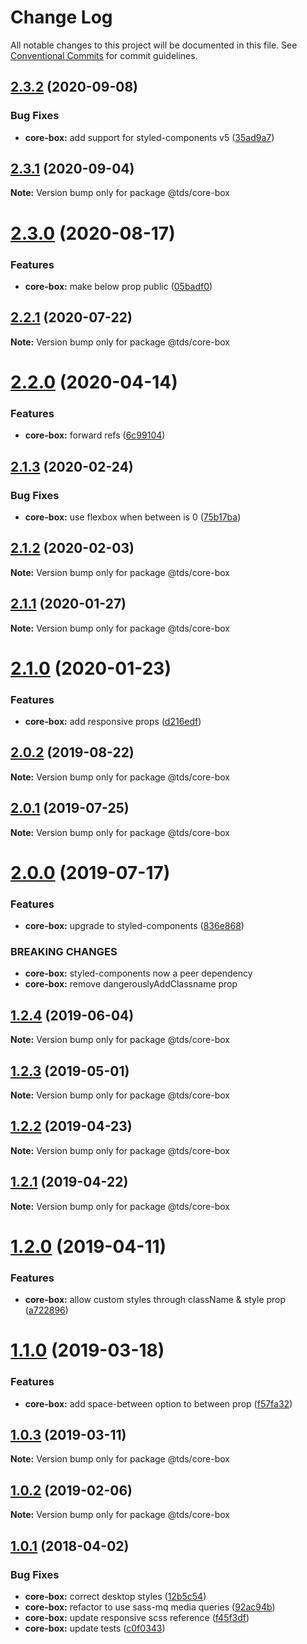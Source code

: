 # Change Log

All notable changes to this project will be documented in this file.
See [Conventional Commits](https://conventionalcommits.org) for commit guidelines.

## [2.3.2](https://github.com/telusdigital/tds/compare/@tds/core-box@2.3.1...@tds/core-box@2.3.2) (2020-09-08)


### Bug Fixes

* **core-box:** add support for styled-components v5 ([35ad9a7](https://github.com/telusdigital/tds/commit/35ad9a7c110b27db835e1362972a63918652e357))





## [2.3.1](https://github.com/telusdigital/tds/compare/@tds/core-box@2.3.0...@tds/core-box@2.3.1) (2020-09-04)

**Note:** Version bump only for package @tds/core-box





# [2.3.0](https://github.com/telusdigital/tds/compare/@tds/core-box@2.2.1...@tds/core-box@2.3.0) (2020-08-17)


### Features

* **core-box:** make below prop public ([05badf0](https://github.com/telusdigital/tds/commit/05badf0fd727c7da296b2e22946321e335d38f79))





## [2.2.1](https://github.com/telusdigital/tds/compare/@tds/core-box@2.2.0...@tds/core-box@2.2.1) (2020-07-22)

**Note:** Version bump only for package @tds/core-box





# [2.2.0](https://github.com/telusdigital/tds/compare/@tds/core-box@2.1.3...@tds/core-box@2.2.0) (2020-04-14)


### Features

* **core-box:** forward refs ([6c99104](https://github.com/telusdigital/tds/commit/6c99104b94889ad988e922bbfac681079359a241))





## [2.1.3](https://github.com/telusdigital/tds/compare/@tds/core-box@2.1.2...@tds/core-box@2.1.3) (2020-02-24)


### Bug Fixes

* **core-box:** use flexbox when between is 0 ([75b17ba](https://github.com/telusdigital/tds/commit/75b17ba))





## [2.1.2](https://github.com/telusdigital/tds/compare/@tds/core-box@2.1.1...@tds/core-box@2.1.2) (2020-02-03)

**Note:** Version bump only for package @tds/core-box





## [2.1.1](https://github.com/telusdigital/tds/compare/@tds/core-box@2.1.0...@tds/core-box@2.1.1) (2020-01-27)

**Note:** Version bump only for package @tds/core-box





# [2.1.0](https://github.com/telusdigital/tds/compare/@tds/core-box@2.0.2...@tds/core-box@2.1.0) (2020-01-23)


### Features

* **core-box:** add responsive props ([d216edf](https://github.com/telusdigital/tds/commit/d216edf))





## [2.0.2](https://github.com/telusdigital/tds/compare/@tds/core-box@2.0.1...@tds/core-box@2.0.2) (2019-08-22)

**Note:** Version bump only for package @tds/core-box





## [2.0.1](https://github.com/telusdigital/tds/compare/@tds/core-box@2.0.0...@tds/core-box@2.0.1) (2019-07-25)

**Note:** Version bump only for package @tds/core-box





# [2.0.0](https://github.com/telusdigital/tds/compare/@tds/core-box@1.2.4...@tds/core-box@2.0.0) (2019-07-17)


### Features

* **core-box:** upgrade to styled-components ([836e868](https://github.com/telusdigital/tds/commit/836e868))


### BREAKING CHANGES

* **core-box:** styled-components now a peer dependency
* **core-box:** remove dangerouslyAddClassname prop





## [1.2.4](https://github.com/telusdigital/tds/compare/@tds/core-box@1.2.3...@tds/core-box@1.2.4) (2019-06-04)

**Note:** Version bump only for package @tds/core-box

## [1.2.3](https://github.com/telusdigital/tds/compare/@tds/core-box@1.2.2...@tds/core-box@1.2.3) (2019-05-01)

**Note:** Version bump only for package @tds/core-box

## [1.2.2](https://github.com/telusdigital/tds/compare/@tds/core-box@1.2.1...@tds/core-box@1.2.2) (2019-04-23)

**Note:** Version bump only for package @tds/core-box

## [1.2.1](https://github.com/telusdigital/tds/compare/@tds/core-box@1.2.0...@tds/core-box@1.2.1) (2019-04-22)

**Note:** Version bump only for package @tds/core-box

# [1.2.0](https://github.com/telusdigital/tds/compare/@tds/core-box@1.1.0...@tds/core-box@1.2.0) (2019-04-11)

### Features

- **core-box:** allow custom styles through className & style prop ([a722896](https://github.com/telusdigital/tds/commit/a722896))

# [1.1.0](https://github.com/telusdigital/tds/compare/@tds/core-box@1.0.3...@tds/core-box@1.1.0) (2019-03-18)

### Features

- **core-box:** add space-between option to between prop ([f57fa32](https://github.com/telusdigital/tds/commit/f57fa32))

## [1.0.3](https://github.com/telusdigital/tds/compare/@tds/core-box@1.0.2...@tds/core-box@1.0.3) (2019-03-11)

**Note:** Version bump only for package @tds/core-box

## [1.0.2](https://github.com/telusdigital/tds/compare/@tds/core-box@1.0.1...@tds/core-box@1.0.2) (2019-02-06)

**Note:** Version bump only for package @tds/core-box

<a name="1.0.1"></a>

## [1.0.1](https://github.com/telusdigital/tds/compare/@tds/core-box@1.0.0...@tds/core-box@1.0.1) (2018-04-02)

### Bug Fixes

- **core-box:** correct desktop styles ([12b5c54](https://github.com/telusdigital/tds/commit/12b5c54))
- **core-box:** refactor to use sass-mq media queries ([92ac94b](https://github.com/telusdigital/tds/commit/92ac94b))
- **core-box:** update responsive scss reference ([f45f3df](https://github.com/telusdigital/tds/commit/f45f3df))
- **core-box:** update tests ([c0f0343](https://github.com/telusdigital/tds/commit/c0f0343))
